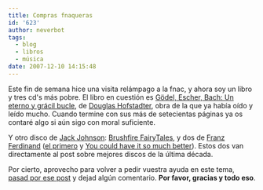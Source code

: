 ```yaml
---
title: Compras fnaqueras
id: '623'
author: neverbot
tags:
  - blog
  - libros
  - música
date: 2007-12-10 14:15:48
---
```


Este fin de semana hice una visita relámpago a la fnac, y ahora soy un libro y tres cd's más pobre. El libro en cuestión es [Gödel, Escher, Bach: Un eterno y grácil bucle](http://en.wikipedia.org/wiki/G%C3%B6del%2C_Escher%2C_Bach), de [Douglas Hofstadter](http://en.wikipedia.org/wiki/Douglas_Hofstadter), obra de la que ya había oído y leído mucho. Cuando termine con sus más de setecientas páginas ya os contaré algo si aún sigo con moral suficiente.

Y otro disco de [Jack Johnson](http://www.last.fm/music/Jack_Johnson): [Brushfire FairyTales](http://www.last.fm/music/Jack+Johnson/Brushfire+Fairytales), y dos de [Franz Ferdinand](http://www.last.fm/music/Franz_Ferdinand) ([el primero](http://www.last.fm/music/Franz+Ferdinand/Franz+Ferdinand) y [You could have it so much better](http://www.last.fm/music/Franz+Ferdinand/You+Could+Have+It+So+Much+Better)). Estos dos van directamente al post sobre mejores discos de la última década.

Por cierto, aprovecho para volver a pedir vuestra ayuda en este tema, [pasad por ese post](/los-mejores-discos-de-la-ultima-decada/) y dejad algún comentario. **Por favor, gracias y todo eso**.
